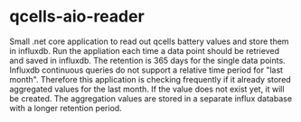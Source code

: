 # qcells-aio-reader
Small .net core application to read out qcells battery values and store them in influxdb.
Run the appliation each time a data point should be retrieved and saved in influxdb. The retention is 365 days for the single data points.
Influxdb continuous queries do not support a relative time period for "last month". Therefore this application is checking frequently if it already stored aggregated values for the last month. If the value does not exist yet, it will be created.
The aggregation values are stored in a separate influx database with a longer retention period.
